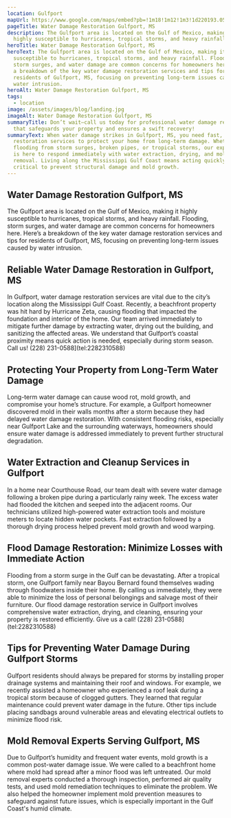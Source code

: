 ```yaml
---
location: Gulfport
mapUrl: https://www.google.com/maps/embed?pb=!1m18!1m12!1m3!1d220193.05135844395!2d-89.233509826225!3d30.421459002807556!2m3!1f0!2f0!3f0!3m2!1i1024!2i768!4f13.1!3m3!1m2!1s0x889c166ee80114e5%3A0xc2614d446e819544!2sGulfport%2C%20MS%2C%20USA!5e0!3m2!1sen!2sph!4v1728662549614!5m2!1sen!2sph
pageTitle: Water Damage Restoration Gulfport, MS
description: The Gulfport area is located on the Gulf of Mexico, making it
  highly susceptible to hurricanes, tropical storms, and heavy rainfall.
heroTitle: Water Damage Restoration Gulfport, MS
heroText: The Gulfport area is located on the Gulf of Mexico, making it highly
  susceptible to hurricanes, tropical storms, and heavy rainfall. Flooding,
  storm surges, and water damage are common concerns for homeowners here. Here’s
  a breakdown of the key water damage restoration services and tips for
  residents of Gulfport, MS, focusing on preventing long-term issues caused by
  water intrusion.
heroAlt: Water Damage Restoration Gulfport, MS
tags:
  - location
image: /assets/images/blog/landing.jpg
imageAlt: Water Damage Restoration Gulfport, MS
summaryTitle: Don’t wait—call us today for professional water damage restoration
  that safeguards your property and ensures a swift recovery!
summaryText: When water damage strikes in Gulfport, MS, you need fast, reliable
  restoration services to protect your home from long-term damage. Whether it's
  flooding from storm surges, broken pipes, or tropical storms, our expert team
  is here to respond immediately with water extraction, drying, and mold
  removal. Living along the Mississippi Gulf Coast means acting quickly is
  critical to prevent structural damage and mold growth.
---
```

## Water Damage Restoration Gulfport, MS

The Gulfport area is located on the Gulf of Mexico, making it highly susceptible to hurricanes, tropical storms, and heavy rainfall. Flooding, storm surges, and water damage are common concerns for homeowners here. Here’s a breakdown of the key water damage restoration services and tips for residents of Gulfport, MS, focusing on preventing long-term issues caused by water intrusion.

## Reliable Water Damage Restoration in Gulfport, MS

In Gulfport, water damage restoration services are vital due to the city’s location along the Mississippi Gulf Coast. Recently, a beachfront property was hit hard by Hurricane Zeta, causing flooding that impacted the foundation and interior of the home. Our team arrived immediately to mitigate further damage by extracting water, drying out the building, and sanitizing the affected areas. We understand that Gulfport’s coastal proximity means quick action is needed, especially during storm season. Call us!
(228) 231-0588](tel:2282310588)

## Protecting Your Property from Long-Term Water Damage

Long-term water damage can cause wood rot, mold growth, and compromise your home’s structure. For example, a Gulfport homeowner discovered mold in their walls months after a storm because they had delayed water damage restoration. With consistent flooding risks, especially near Gulfport Lake and the surrounding waterways, homeowners should ensure water damage is addressed immediately to prevent further structural degradation.

## Water Extraction and Cleanup Services in Gulfport

In a home near Courthouse Road, our team dealt with severe water damage following a broken pipe during a particularly rainy week. The excess water had flooded the kitchen and seeped into the adjacent rooms. Our technicians utilized high-powered water extraction tools and moisture meters to locate hidden water pockets. Fast extraction followed by a thorough drying process helped prevent mold growth and wood warping.

## Flood Damage Restoration: Minimize Losses with Immediate Action

Flooding from a storm surge in the Gulf can be devastating. After a tropical storm, one Gulfport family near Bayou Bernard found themselves wading through floodwaters inside their home. By calling us immediately, they were able to minimize the loss of personal belongings and salvage most of their furniture. Our flood damage restoration service in Gulfport involves comprehensive water extraction, drying, and cleaning, ensuring your property is restored efficiently. Give us a call!
(228) 231-0588](tel:2282310588)

## Tips for Preventing Water Damage During Gulfport Storms

Gulfport residents should always be prepared for storms by installing proper drainage systems and maintaining their roof and windows. For example, we recently assisted a homeowner who experienced a roof leak during a tropical storm because of clogged gutters. They learned that regular maintenance could prevent water damage in the future. Other tips include placing sandbags around vulnerable areas and elevating electrical outlets to minimize flood risk.

## Mold Removal Experts Serving Gulfport, MS

Due to Gulfport’s humidity and frequent water events, mold growth is a common post-water damage issue. We were called to a beachfront home where mold had spread after a minor flood was left untreated. Our mold removal experts conducted a thorough inspection, performed air quality tests, and used mold remediation techniques to eliminate the problem. We also helped the homeowner implement mold prevention measures to safeguard against future issues, which is especially important in the Gulf Coast's humid climate.
